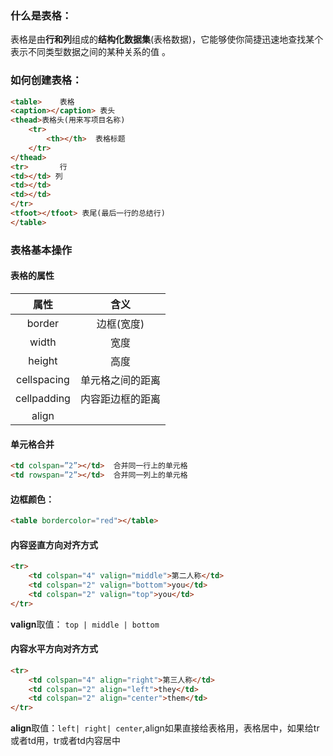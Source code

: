 ### 什么是表格：

表格是由**行和列**组成的**结构化数据集**\(表格数据\)，它能够使你简捷迅速地查找某个表示不同类型数据之间的某种关系的值 。

### 如何创建表格：

```html
<table>    表格
<caption></caption> 表头
<thead>表格头(用来写项目名称)
    <tr>
        <th></th>  表格标题
    </tr>
</thead>  
<tr>       行
<td></td> 列
<td></td>
<td></td>
</tr>
<tfoot></tfoot> 表尾(最后一行的总结行)
</table>
```

### 表格基本操作

#### 表格的属性

| 属性 | 含义 |
| :---: | :---: |
| border | 边框\(宽度\) |
| width | 宽度 |
| height | 高度 |
| cellspacing | 单元格之间的距离 |
| cellpadding | 内容距边框的距离 |
| align |  |

#### 单元格合并

```html
<td colspan=”2”></td>  合并同一行上的单元格
<td rowspan=”2”></td>  合并同一列上的单元格
```

#### 边框颜色：

```html
<table bordercolor="red"></table>
```

#### 内容竖直方向对齐方式

```html
<tr>
    <td colspan="4" valign="middle">第二人称</td>
    <td colspan="2" valign="bottom">you</td>
    <td colspan="2" valign="top">you</td>
</tr>
```

**valign**取值： `top | middle | bottom`

#### 内容水平方向对齐方式

```html
<tr>
    <td colspan="4" align="right">第三人称</td>
    <td colspan="2" align="left">they</td>
    <td colspan="2" align="center">them</td>
</tr>
```

**align**取值：`left| right| center`,align如果直接给表格用，表格居中，如果给tr或者td用，tr或者td内容居中

